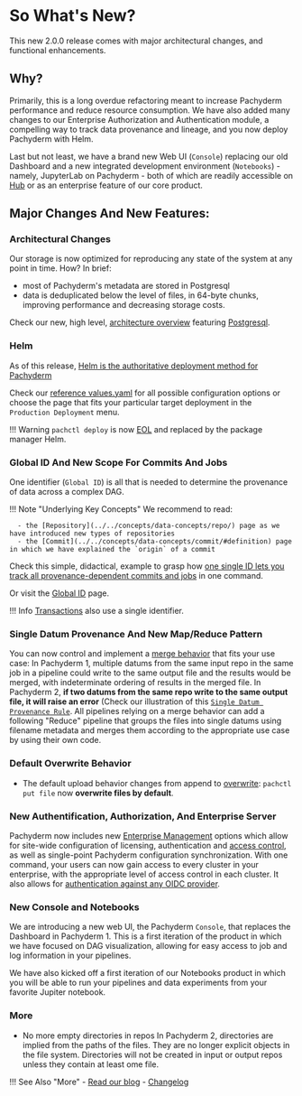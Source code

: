 # So What's New?

This new 2.0.0 release comes with major architectural changes, 
and functional enhancements.

## Why? 

Primarily, this is a long overdue refactoring meant to increase Pachyderm performance and reduce resource consumption.
We have also added many changes to our Enterprise Authorization and Authentication module, a compelling way to track data provenance and lineage, and you now deploy Pachyderm with Helm.

Last but not least, we have a brand new Web UI (`Console`) replacing our old Dashboard and a new integrated development environment (`Notebooks`) - namely, JupyterLab on Pachyderm - both of which are readily accessible on [Hub](https://hub.pachyderm.com/) or as an enterprise feature of our core product.

 
## Major Changes And New Features:


### Architectural Changes
Our storage is now optimized for reproducing any state of the system at any point in time.
How? In brief:

- most of Pachyderm's metadata are stored in Postgresql
- data is deduplicated below the level of files, in 64-byte chunks,
improving performance and decreasing storage costs. 

Check our new, high level, [architecture overview](../../deploy-manage/) featuring [Postgresql](https://www.postgresql.org/docs/).


### Helm
As of this release, [Helm is the authoritative deployment method for Pachyderm](../../deploy-manage/deploy/helm_install/)

Check our [reference values.yaml](../../reference/helm_values/) for all possible configuration options or choose the page that fits your particular target deployment in the `Production Deployment` menu.

!!! Warning
    `pachctl deploy` is now [EOL](../../contributing/supported-releases/#end-of-life-eol) and replaced by the package manager Helm.

### Global ID And New Scope For Commits And Jobs
One identifier (`Global ID`) is all that is needed to determine the provenance of data across a complex DAG.

!!! Note "Underlying Key Concepts"
      We recommend to read:

      - the [Repository](../../concepts/data-concepts/repo/) page as we have introduced new types of repositories
      - the [Commit](../../concepts/data-concepts/commit/#definition) page in which we have explained the `origin` of a commit 


Check this simple, didactical, example to grasp how [one single ID lets you track all provenance-dependent commits and jobs](https://github.com/pachyderm/pachyderm/tree/master/examples/globalID) in one command.  

Or visit the [Global ID](../../concepts/advanced-concepts/globalID/) page.

!!! Info
    [Transactions](../../how-tos/advanced-data-operations/use-transactions-to-run-multiple-commands/#use-transactions) also use a single identifier.

### Single Datum Provenance And New Map/Reduce Pattern     
 You can now control and implement a [merge behavior](../../concepts/pipeline-concepts/datum/relationship-between-datums/#5-next-add-a-reduce-pipeline) that fits your use case:
 In Pachyderm 1, multiple datums from the same input repo in the same job in a pipeline could write to the same output file and the results would be merged, with indeterminate ordering of results in the merged file. In Pachyderm 2, **if two datums from the same repo write to the same output file, it will raise an error** (Check our illustration of this [`Single Datum Provenance Rule`](concepts/pipeline-concepts/datum/relationship-between-datums/#example-two-steps-mapreduce-pattern-and-single-datum-provenance-rule). All pipelines relying on a merge behavior can add a following "Reduce" pipeline that groups the files into single datums using filename metadata and merges them according to the appropriate use case by using their own code.
### Default Overwrite Behavior
- The default upload behavior changes from append to [overwrite](../../concepts/data-concepts/file/#overwriting-files): `pachctl put file` now **overwrite files by default**.


### New Authentification, Authorization, And Enterprise Server

Pachyderm now includes new [Enterprise Management](../../enterprise/auth/enterprise-server/setup/) options which allow for site-wide configuration of licensing, authentication and [access control](../../enterprise/auth/authorization/), as well as single-point Pachyderm configuration synchronization. With one command, your users can now gain access to every cluster in your enterprise, with the appropriate level of access control in each cluster. It also allows for [authentication against any OIDC provider](../../enterprise/auth/authentication/idp-dex/).


### New Console and Notebooks
We are introducing a new web UI, the Pachyderm `Console`, that replaces the Dashboard in Pachyderm 1. 
This is a first iteration of the product in which we have focused on DAG visualization, allowing for easy access to job and log information in your pipelines.

We have also kicked off a first iteration of our Notebooks product in which you will be able to run your pipelines and data experiments from your favorite Jupiter notebook.

### More
- No more empty directories in repos
In Pachyderm 2, directories are implied from the paths of the files. They are no longer explicit objects in the file system. Directories will not be created in input or output repos unless they contain at least ome file.


!!! See Also "More"
      - [Read our blog](https://www.pachyderm.com/blog/getting-ready-for-pachyderm-2/) 
      - [Changelog](https://github.com/pachyderm/pachyderm/blob/master/CHANGELOG.md)



